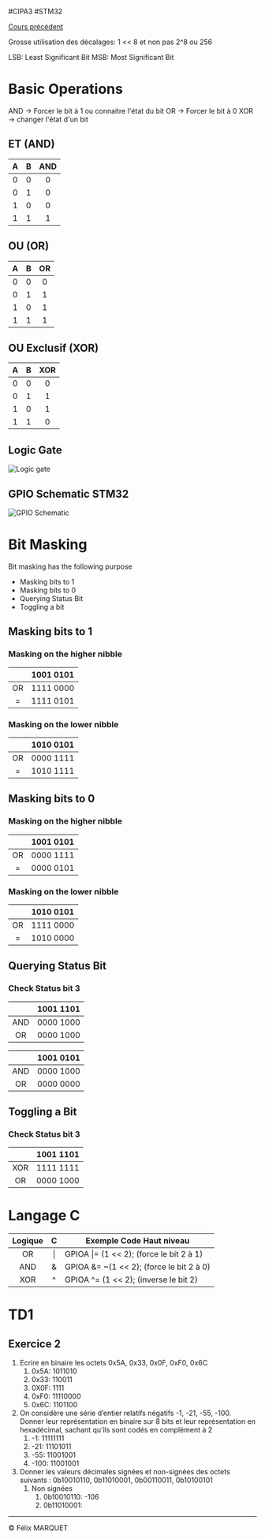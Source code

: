 #CIPA3 #STM32

[Cours précédent](STM32%20Cours%201.md)

Grosse utilisation des décalages: 1 << 8 et non pas 2^8 ou 256

LSB: Least Significant Bit
MSB: Most Significant Bit

# Basic Operations
AND -> Forcer le bit à 1 ou connaitre l'état du bit
OR -> Forcer le bit à 0
XOR -> changer l'état d'un bit

## ET (AND)
|  A  |  B  | AND |
| :-: | :-: | :-: |
|  0  |  0  |  0  |
|  0  |  1  |  0  |
|  1  |  0  |  0  |
|  1  |  1  |  1  |

## OU (OR)
|  A  |  B  | OR  |
| :-: | :-: | :-: |
|  0  |  0  |  0  |
|  0  |  1  |  1  |
|  1  |  0  |  1  |
|  1  |  1  |  1  |

## OU Exclusif (XOR)
|  A  |  B  | XOR |
| :-: | :-: | :-: |
|  0  |  0  |  0  |
|  0  |  1  |  1  |
|  1  |  0  |  1  |
|  1  |  1  |  0  |
## Logic Gate
![Logic gate](https://i0.wp.com/www.goodmath.org/blog/wp-content/uploads/2022/12/basic-gates.png?w=417)

## GPIO Schematic STM32
![GPIO Schematic](https://wiki.st.com/stm32mpu/nsfr_img_auth.php/5/56/IO_port.png)

# Bit Masking
Bit masking has the following purpose
- Masking bits to 1
- Masking bits to 0
- Querying Status Bit
- Toggling a bit

## Masking bits to 1
### Masking on the higher nibble
|     | 1001 0101 |
| :-: | :-------: |
| OR  | 1111 0000 |
|  =  | 1111 0101 |
### Masking on the lower nibble
|     | 1010 0101 |
| :-: | :-------: |
| OR  | 0000 1111 |
|  =  | 1010 1111 |


## Masking bits to 0
### Masking on the higher nibble
|     | 1001 0101 |
| :-: | :-------: |
| OR  | 0000 1111 |
|  =  | 0000 0101 |
### Masking on the lower nibble
|     | 1010 0101 |
| :-: | :-------: |
| OR  | 1111 0000 |
|  =  | 1010 0000 |
## Querying Status Bit
### Check Status bit 3
|     | 1001 1101 |
| :-: | :-------: |
| AND | 0000 1000 |
| OR  | 0000 1000 |

|     | 1001 0101 |
| :-: | :-------: |
| AND | 0000 1000 |
| OR  | 0000 0000 |

## Toggling a Bit
### Check Status bit 3
|     | 1001 1101 |
| :-: | :-------: |
| XOR | 1111 1111 |
| OR  | 0000 1000 |


# Langage C
| Logique |  C  | Exemple Code Haut niveau                 |
| :-----: | :-: | ---------------------------------------- |
|   OR    | \|  | GPIOA \|= (1 << 2); (force le bit 2 à 1) |
|   AND   |  &  | GPIOA &= ~(1 << 2); (force le bit 2 à 0) |
|   XOR   |  ^  | GPIOA ^= (1 << 2); (inverse le bit 2)    |

# TD1
## Exercice 2 
1. Ecrire en binaire les octets 0x5A, 0x33, 0x0F, 0xF0, 0x6C 
	1. 0x5A: 1011010
	2. 0x33: 110011
	3. 0X0F: 1111
	4. 0xF0: 11110000
	5. 0x6C: 1101100
2. On considère une série d’entier relatifs négatifs -1, -21, -55, -100. Donner leur représentation en binaire sur 8 bits et leur représentation en hexadécimal, sachant qu’ils sont codés en complément à 2 
	1. -1: 11111111
	2. -21: 11101011
	3. -55: 11001001
	4. -100: 11001001
3. Donner les valeurs décimales signées et non-signées des octets suivants : 0b10010110, 0b11010001, 0b00110011, 0b10100101
	1. Non signées
		1. 0b10010110: -106
		2. 0b11010001: 

---
&copy; Félix MARQUET